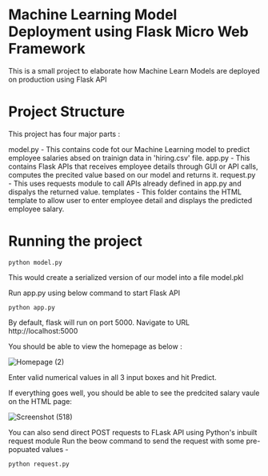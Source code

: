 # Machine Learning Model Deployment using Flask Micro Web Framework 
This is a small project to elaborate how Machine Learn Models are deployed on production using Flask API

# Project Structure
This project has four major parts :

model.py - This contains code fot our Machine Learning model to predict employee salaries absed on trainign data in 'hiring.csv' file.
app.py - This contains Flask APIs that receives employee details through GUI or API calls, computes the precited value based on our model and returns it.
request.py - This uses requests module to call APIs already defined in app.py and dispalys the returned value.
templates - This folder contains the HTML template to allow user to enter employee detail and displays the predicted employee salary.

# Running the project
    python model.py
    
This would create a serialized version of our model into a file model.pkl

Run app.py using below command to start Flask API

    python app.py
    
By default, flask will run on port 5000.
Navigate to URL http://localhost:5000

You should be able to view the homepage as below :

![Homepage (2)](https://user-images.githubusercontent.com/54431128/87170383-17c74c00-c2f3-11ea-8add-51fbeb81b1c0.png)

Enter valid numerical values in all 3 input boxes and hit Predict.

If everything goes well, you should be able to see the predcited salary vaule on the HTML page:

![Screenshot (518)](https://user-images.githubusercontent.com/54431128/87170412-1eee5a00-c2f3-11ea-9ec1-399084b42dd4.png)

You can also send direct POST requests to FLask API using Python's inbuilt request module Run the beow command to send the request with some pre-popuated values -

    python request.py
